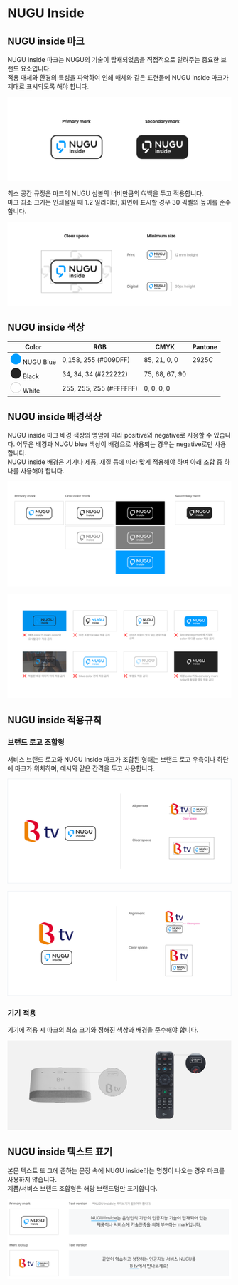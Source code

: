 # NUGU Inside

## **NUGU inside 마크**

NUGU inside 마크는 NUGU의 기술이 탑재되었음을 직접적으로 알려주는 중요한 브랜드 요소입니다.\
적용 매체와 환경의 특성을 파악하여 인쇄 매체와 같은 표현물에 NUGU inside 마크가 제대로 표시되도록 해야 합니다.

![](/assets/images/nugu-inside-01.png)

최소 공간 규정은 마크의 NUGU 심볼의 너비만큼의 여백을 두고 적용합니다.\
마크 최소 크기는 인쇄물일 때 1.2 밀리미터, 화면에 표시할 경우 30 픽셀의 높이를 준수합니다.

![](/assets/images/nugu-inside-02.png)

## **NUGU inside 색상**

| Color                                                                                            | RGB                      | CMYK            | Pantone  |
|--------------------------------------------------------------------------------------------------|--------------------------|-----------------|----------|
| ![](/assets/images/voice-chrome-01.png) NUGU Blue                                                | 0,158, 255 (#009DFF)     | 85, 21, 0, 0    | 2925C    |
| ![](/assets/images/nugu-inside-03.png) Black                                                     | 34, 34, 34 (#222222)     | 75, 68, 67, 90  |          |
| ![](/assets/images/nugu-inside-04.png) White                                                     | 255, 255, 255 (#FFFFFF)  | 0, 0, 0, 0      |          |

## **NUGU inside 배경색상**

NUGU inside 마크 배경 색상의 명암에 따라 positive와 negative로 사용할 수 있습니다. 어두운 배경과 NUGU blue 색상이 배경으로 사용되는 경우는 negative로만 사용합니다.\
NUGU inside 배경은 기기나 제품, 재질 등에 따라 맞게 적용해야 하며 아래 조합 중 하나를 사용해야 합니다.

![배경색상에 따라 적용가능한 마크](/assets/images/nugu-inside-05.png)

![오용된 사례](/assets/images/nugu-inside-06.png)

## **NUGU inside 적용규칙**

### 브랜드 로고 조합형

서비스 브랜드 로고와 NUGU inside 마크가 조합된 형태는 브랜드 로고 우측이나 하단에 마크가 위치하며, 예시와 같은 간격을 두고 사용합니다.

![가로 조합형](/assets/images/nugu-inside-07.png)

![세로 조합형](/assets/images/nugu-inside-08.png)

### 기기 적용

기기에 적용 시 마크의 최소 크기와 정해진 색상과 배경을 준수해야 합니다.

![](/assets/images/nugu-inside-09.png)

## NUGU inside 텍스트 표기

본문 텍스트 또 그에 준하는 문장 속에 NUGU inside라는 명칭이 나오는 경우 마크를 사용하지 않습니다.\
제품/서비스 브랜드 조합형은 해당 브랜드명만 표기합니다.

![](/assets/images/nugu-inside-10.png)
